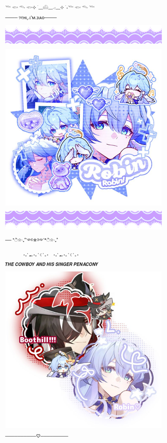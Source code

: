 𓆝 𓆟 𓆞 𓆟⊹ ࣪ ﹏𓊝﹏𓂁﹏⊹ ࣪ ˖𓆝 𓆟 𓆞 𓆝 

──── ୨୧нι,.ι'м.נιᴀo────


![image alt](https://github.com/Jiaoshi0/Jiaoshi0/blob/e715f4955d4af0060e5abcab3289c6725264e178/tumblr_821c5d99f163490e0990a865e6ec4d75_91b17753_1280.png)

![image alt](https://github.com/Jiaoshi0/Jiaoshi0/blob/4703fb23c9331fd83fa7f6d8e60ae92da0f88ed0/e57e36020fad58d59de037189080daf8.jpg)

![image alt](https://github.com/Jiaoshi0/Jiaoshi0/blob/64ffef040051891996fbb1fb20fc14cf46501800/tumblr_ad19be8f9b35bc8d8d4ebd460bdc3e7f_42b1a207_1280.png)


──
                      *ੈ✩‧₊˚༺☆༻*ੈ✩‧₊˚
            
            
            ⋆｡ﾟ☁︎｡⋆｡ ﾟ☾ ﾟ｡⋆  ⋆｡ﾟ☁︎｡⋆｡ ﾟ☾ ﾟ｡⋆


𝑻𝑯𝑬 𝑪𝑶𝑾𝑩𝑶𝒀 𝑨𝑵𝑫 𝑯𝑰𝑺 𝑺𝑰𝑵𝑮𝑬𝑹 𝑷𝑬𝑵𝑨𝑪𝑶𝑵𝒀    

![image alt](https://github.com/Jiaoshi0/Jiaoshi0/blob/7385325d87cc9f74b2a5bc466935b0b49f1e13bd/ca784c1a54c49f130210bd47c7a41b53.jpg)



──────────♡─────────
